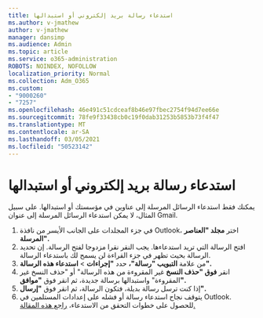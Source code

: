 ```yaml
---
title: استدعاء رسالة بريد إلكتروني أو استبدالها
ms.author: v-jmathew
author: v-jmathew
manager: dansimp
ms.audience: Admin
ms.topic: article
ms.service: o365-administration
ROBOTS: NOINDEX, NOFOLLOW
localization_priority: Normal
ms.collection: Adm_O365
ms.custom:
- "9000260"
- "7257"
ms.openlocfilehash: 46e491c51cdceaf8b46e97fbec2754f94d7ee66e
ms.sourcegitcommit: 78fe9f33438cb0c19f0dab31253b5853b73f4f47
ms.translationtype: MT
ms.contentlocale: ar-SA
ms.lasthandoff: 03/05/2021
ms.locfileid: "50523142"
---
```

# <a name="recall-or-replace-email-message"></a>استدعاء رسالة بريد إلكتروني أو استبدالها

يمكنك فقط استدعاء الرسائل المرسلة إلى عناوين في مؤسستك أو استبدالها. على سبيل المثال، لا يمكن استدعاء الرسائل المرسلة إلى عنوان Gmail.

1. في جزء المجلدات على الجانب الأيسر من نافذة Outlook، اختر **مجلد "العناصر المرسلة".**
2. افتح الرسالة التي تريد استدعاءها. يجب النقر نقرا مزدوجا لفتح الرسالة. إن تحديد الرسالة بحيث تظهر في جزء القراءة لن يسمح لك باستدعاء الرسالة.
3. من علامة **التبويب "رسالة"،** حدد **"إجراءات**  >  **استدعاء هذه الرسالة".**
4. انقر **فوق "حذف النسخ** غير المقروءة من هذه الرسالة" أو "حذف النسخ غير المقروءة" واستبدالها برسالة جديدة، ثم انقر فوق **"موافق".**
5. إذا كنت ترسل رسالة بديلة، فتكون الرسالة، ثم انقر فوق **"إرسال".**
6. يتوقف نجاح استدعاء رسالة أو فشله على إعدادات المستلمين في Outlook. للحصول على خطوات التحقق من الاستدعاء، [راجع هذه المقالة.](https://support.office.com/article/recall-or-replace-an-email-message-that-you-sent-35027f88-d655-4554-b4f8-6c0729a723a0#tocheck)
